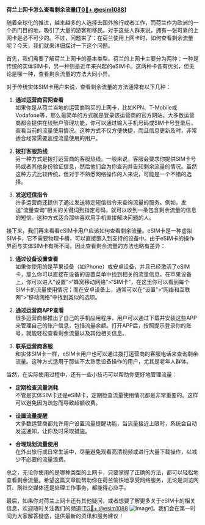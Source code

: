 **荷兰上网卡怎么查看剩余流量[[TG💪+ @esim1088](https://t.me/s/esim1088)]**

随着全球化的推进，越来越多的人选择去国外旅行或者工作，而荷兰作为欧洲的一个热门目的地，吸引了大量的游客和移民。对于这些人群来说，拥有一张可靠的上网卡是必不可少的。不过，问题来了：在荷兰使用上网卡时，如何查看剩余流量呢？今天，我们就来详细探讨一下这个问题。

首先，我们需要了解荷兰上网卡的基本类型。荷兰的上网卡主要分为两种：一种是传统的实体SIM卡，另一种则是近年来兴起的eSIM卡。这两种卡各有优劣，但无论是哪一种，查看剩余流量的方法大同小异。

对于传统实体SIM卡用户来说，查看剩余流量的方法通常有以下几种：

1. **通过运营商官网查看**  
   如果你是从荷兰当地的运营商购买的上网卡，比如KPN、T-Mobile或Vodafone等，那么最简单的方式就是登录该运营商的官方网站。大多数运营商都会提供在线账户管理功能，你可以通过输入手机号码或SIM卡号登录后，查看当前的流量使用情况。这种方式不仅方便快捷，而且信息更新及时，非常适合经常需要监控流量使用的用户。

2. **拨打客服热线**  
   另一种方式是拨打运营商的客服热线。一般来说，客服会要求你提供SIM卡号码或者其他身份验证信息，然后他们会为你查询并告知剩余流量的情况。虽然这种方式比较传统，但对于不熟悉网络操作的人来说，可能是一个不错的选择。

3. **发送短信指令**  
   许多运营商还提供了通过发送特定短信指令来查询流量的服务。例如，发送“流量查询”相关的关键词到指定号码，就可以收到一条包含剩余流量的信息的短信。这种方式适合那些喜欢用手机直接解决问题的人。

接下来，我们再来看看eSIM卡用户应该如何查看剩余流量。eSIM卡是一种虚拟SIM卡，它不需要物理卡槽，可以直接嵌入到支持的设备中。由于eSIM卡的操作界面与实体SIM卡有所不同，因此查看剩余流量的方法也略有差异：

1. **通过设备设置查看**  
   如果你使用的是苹果设备（如iPhone）或安卓设备，并且已经激活了eSIM卡，那么你可以直接在设备的设置菜单中找到相关的流量信息。在苹果设备上，你可以进入“设置”>“蜂窝移动网络”>“SIM卡”，在这里你可以看到每个SIM卡的流量使用情况；而在安卓设备上，通常可以在“设置”>“网络和互联网”>“移动网络”中找到类似的选项。

2. **通过运营商APP查看**  
   很多运营商都推出了自己的手机应用程序，用户可以通过下载并安装这些APP来管理自己的账户信息，包括流量余额。打开APP后，按照提示登录你的账号，就能轻松查看剩余流量以及其他相关信息。

3. **联系运营商客服**  
   和实体SIM卡一样，eSIM卡用户也可以通过拨打运营商的客服电话来查询剩余流量。这种方式适用于那些不太熟悉设备操作的用户，尤其是老年人群体。

当然，在实际使用过程中，还有一些小技巧可以帮助你更好地管理流量：

- **定期检查流量消耗**  
  不管是实体SIM卡还是eSIM卡，定期检查流量使用情况都是非常重要的。这样可以避免因为疏忽而导致超额收费。

- **设置流量提醒**  
  大多数运营商都允许用户设置流量提醒功能，当流量接近上限时，系统会自动发送通知，让你及时采取措施。

- **合理规划流量使用**  
  在外出旅行或日常生活中，尽量避免观看高清视频或进行大量下载操作，以减少不必要的流量浪费。

总之，无论你使用的是哪种类型的上网卡，只要掌握了正确的方法，都可以轻松地查看剩余流量。希望这篇文章能帮助你在荷兰愉快地享受网络服务，无论是浏览网页、刷社交媒体还是处理工作事务，都能得心应手。

最后，如果你对荷兰上网卡还有其他疑问，或者想要了解更多关于eSIM卡的相关信息，欢迎随时关注我们的频道[[TG💪+ @esim1088](https://t.me/s/esim1088) ![Image](https://i.postimg.cc/4NQfJmqS/Snipaste-2025-05-13-00-14-12.png)]。我们会在第一时间为大家解答疑惑，提供最新的资讯和服务建议！